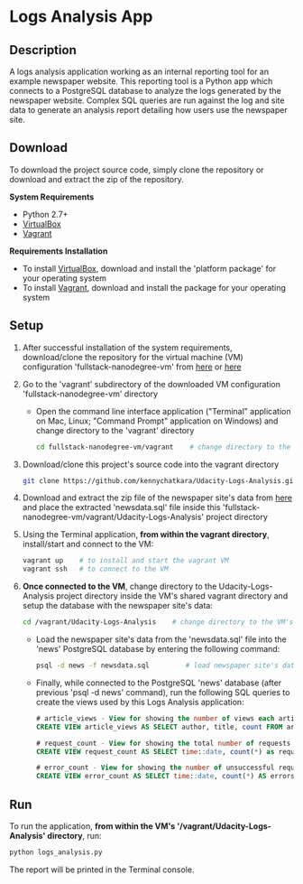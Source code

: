 # Logs Analysis App

**Description**
---------------
A logs analysis application working as an internal reporting tool for an example newspaper website. This reporting tool is a Python app which connects to a PostgreSQL database to analyze the logs generated by the newspaper website. Complex SQL queries are run against the log and site data to generate an analysis report detailing how users use the newspaper site.


**Download**
---------------
To download the project source code, simply clone the repository or download and extract the zip of the repository.

**System Requirements**
- Python 2.7+
- [VirtualBox](https://www.virtualbox.org/)
- [Vagrant](https://www.vagrantup.com/)

**Requirements Installation**
- To install [VirtualBox](https://www.virtualbox.org/wiki/Downloads), download and install the 'platform package' for your operating system
- To install [Vagrant](https://www.vagrantup.com/downloads.html), download and install the package for your operating system


**Setup**
---------------
1. After successful installation of the system requirements, download/clone the repository for the virtual machine (VM) configuration 'fullstack-nanodegree-vm' from [here](https://github.com/kennychatkara/fullstack-nanodegree-vm) or [here](https://github.com/udacity/fullstack-nanodegree-vm)

2. Go to the 'vagrant' subdirectory of the downloaded VM configuration 'fullstack-nanodegree-vm' directory
    - Open the command line interface application ("Terminal" application on Mac, Linux; "Command Prompt" application on Windows) and change directory to the 'vagrant' directory
        ```bash
        cd fullstack-nanodegree-vm/vagrant    # change directory to the vagrant directory
        ```

3. Download/clone this project's source code into the vagrant directory
    ```bash
    git clone https://github.com/kennychatkara/Udacity-Logs-Analysis.git    # to clone this project's source code
    ```

4. Download and extract the zip file of the newspaper site's data from [here](https://d17h27t6h515a5.cloudfront.net/topher/2016/August/57b5f748_newsdata/newsdata.zip) and place the extracted 'newsdata.sql' file inside this 'fullstack-nanodegree-vm/vagrant/Udacity-Logs-Analysis' project directory 

5. Using the Terminal application, **from within the vagrant directory**, install/start and connect to the VM:
    ```bash
    vagrant up    # to install and start the vagrant VM
    vagrant ssh   # to connect to the VM
    ```
    
6. **Once connected to the VM**, change directory to the Udacity-Logs-Analysis project directory inside the VM's shared vagrant directory and setup the database with the newspaper site's data:
    ```bash
    cd /vagrant/Udacity-Logs-Analysis    # change directory to the VM's Udacity-Logs-Analysis directory
    ```
    - Load the newspaper site's data from the 'newsdata.sql' file into the 'news' PostgreSQL database by entering the following command:
      ```bash
      psql -d news -f newsdata.sql         # load newspaper site's data into 'news' database
      ```
    - Finally, while connected to the PostgreSQL 'news' database (after previous 'psql -d news' command), run the following SQL queries to create the views used by this Logs Analysis application:
      ```sql
      # article_views - View for showing the number of views each article has received
      CREATE VIEW article_views AS SELECT author, title, count FROM articles JOIN (SELECT substring(path from '/article/(.*)') as path_slug, count(*) FROM log WHERE path ~ '/article/*' AND status = '200 OK' GROUP BY path) AS views ON articles.slug = views.path_slug;

      # request_count - View for showing the total number of requests the newspaper site received per day
      CREATE VIEW request_count AS SELECT time::date, count(*) as requests FROM log GROUP BY time::date;

      # error_count - View for showing the number of unsuccessful requests the newspaper site received per day
      CREATE VIEW error_count AS SELECT time::date, count(*) AS errors FROM log WHERE status != '200 OK' GROUP BY time::date;
      ```


**Run**
---------------
To run the application, **from within the VM's '/vagrant/Udacity-Logs-Analysis' directory**, run:
```bash
python logs_analysis.py
```
The report will be printed in the Terminal console.
